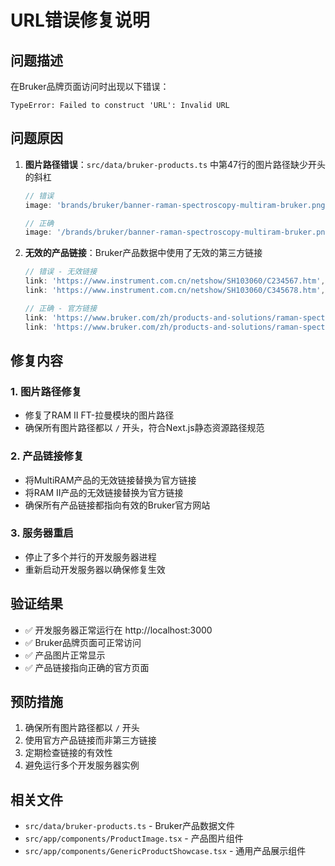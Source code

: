 # URL错误修复说明

## 问题描述
在Bruker品牌页面访问时出现以下错误：
```
TypeError: Failed to construct 'URL': Invalid URL
```

## 问题原因
1. **图片路径错误**：`src/data/bruker-products.ts` 中第47行的图片路径缺少开头的斜杠
   ```typescript
   // 错误
   image: 'brands/bruker/banner-raman-spectroscopy-multiram-bruker.png',
   
   // 正确
   image: '/brands/bruker/banner-raman-spectroscopy-multiram-bruker.png',
   ```

2. **无效的产品链接**：Bruker产品数据中使用了无效的第三方链接
   ```typescript
   // 错误 - 无效链接
   link: 'https://www.instrument.com.cn/netshow/SH103060/C234567.htm',
   link: 'https://www.instrument.com.cn/netshow/SH103060/C345678.htm',
   
   // 正确 - 官方链接
   link: 'https://www.bruker.com/zh/products-and-solutions/raman-spectroscopy/raman-spectrometers/multiram.html',
   link: 'https://www.bruker.com/zh/products-and-solutions/raman-spectroscopy/raman-spectrometers/ram-ii.html',
   ```

## 修复内容

### 1. 图片路径修复
- 修复了RAM II FT-拉曼模块的图片路径
- 确保所有图片路径都以 `/` 开头，符合Next.js静态资源路径规范

### 2. 产品链接修复
- 将MultiRAM产品的无效链接替换为官方链接
- 将RAM II产品的无效链接替换为官方链接
- 确保所有产品链接都指向有效的Bruker官方网站

### 3. 服务器重启
- 停止了多个并行的开发服务器进程
- 重新启动开发服务器以确保修复生效

## 验证结果
- ✅ 开发服务器正常运行在 http://localhost:3000
- ✅ Bruker品牌页面可正常访问
- ✅ 产品图片正常显示
- ✅ 产品链接指向正确的官方页面

## 预防措施
1. 确保所有图片路径都以 `/` 开头
2. 使用官方产品链接而非第三方链接
3. 定期检查链接的有效性
4. 避免运行多个开发服务器实例

## 相关文件
- `src/data/bruker-products.ts` - Bruker产品数据文件
- `src/app/components/ProductImage.tsx` - 产品图片组件
- `src/app/components/GenericProductShowcase.tsx` - 通用产品展示组件 